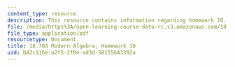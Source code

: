 ```yaml
---
content_type: resource
description: This resource contains information regarding homework 10.
file: /media/https%3A/open-learning-course-data-rc.s3.amazonaws.com/18-703-modern-algebra-spring-2013/b42c116ea2f52f0ead3d58155643392a_MIT18_703S13_h10.pdf
file_type: application/pdf
resourcetype: Document
title: 18.703 Modern Algebra, Homework 10
uid: b42c116e-a2f5-2f0e-ad3d-58155643392a
---
```

